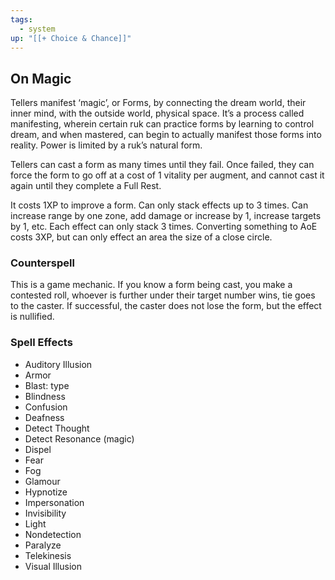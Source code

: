 ```yaml
---
tags:
  - system
up: "[[+ Choice & Chance]]"
---
```

## On Magic

Tellers manifest ‘magic’, or Forms, by connecting the dream world, their inner mind, with the outside world, physical space. It’s a process called manifesting, wherein certain ruk can practice forms by learning to control dream, and when mastered, can begin to actually manifest those forms into reality. Power is limited by a ruk’s natural form.

Tellers can cast a form as many times until they fail. Once failed, they can force the form to go off at a cost of 1 vitality per augment, and cannot cast it again until they complete a Full Rest.

It costs 1XP to improve a form. Can only stack effects up to 3 times. Can increase range by one zone, add damage or increase by 1, increase targets by 1, etc. Each effect can only stack 3 times. Converting something to AoE costs 3XP, but can only effect an area the size of a close circle.

### Counterspell 

This is a game mechanic. If you know a form being cast, you make a contested roll, whoever is further under their target number wins, tie goes to the caster. If successful, the caster does not lose the form, but the effect is nullified.

### Spell Effects

- Auditory Illusion
- Armor
- Blast: type
- Blindness
- Confusion
- Deafness
- Detect Thought
- Detect Resonance (magic)
- Dispel
- Fear
- Fog
- Glamour
- Hypnotize
- Impersonation
- Invisibility
- Light
- Nondetection
- Paralyze
- Telekinesis
- Visual Illusion